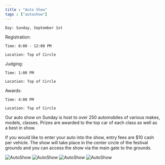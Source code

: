 ```yaml
---
title : "Auto Show"
tags : ["autoshow"]
---
```


`Day: Sunday, September 1st`

Registration:

`Time: 8:00 - 12:00 PM`
 
`Location: Top of Circle`

Judging:

`Time: 1:00 PM` 

`Location: Top of Circle`

Awards:

`Time: 4:00 PM` 

`Location: Top of Circle`

Our auto show on Sunday is host to over 250 automobiles of various makes, models, classes. Prizes are awarded to the top car of each class as well as a best in show.

If you would like to enter your auto into the show, entry fees are $10 cash per vehicle. The show will take place in the center circle of the festival grounds and you can access the show via the main gate to the grounds.

![AutoShow](/img/events/autoshow/autoshow1.jpg)
![AutoShow](/img/events/autoshow/autoshow2.jpg)
![AutoShow](/img/events/autoshow/autoshow3.jpg)
![AutoShow](/img/events/autoshow/autoshow4.jpg)   